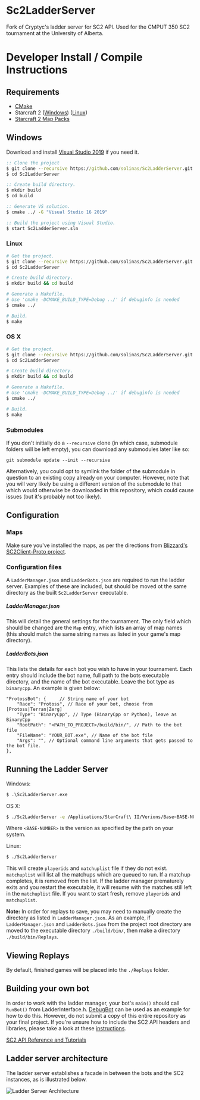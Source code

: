 # Sc2LadderServer
Fork of Cryptyc's ladder server for SC2 API. Used for the CMPUT 350 SC2 tournament at the University of Alberta.


# Developer Install / Compile Instructions
## Requirements
* [CMake](https://cmake.org/download/)
* Starcraft 2 ([Windows](https://starcraft2.com/en-us/)) ([Linux](https://github.com/Blizzard/s2client-proto#linux-packages)) 
* [Starcraft 2 Map Packs](https://github.com/Blizzard/s2client-proto#map-packs) 

## Windows

Download and install [Visual Studio 2019](https://www.visualstudio.com/downloads/) if you need it.

```bat
:: Clone the project
$ git clone --recursive https://github.com/solinas/Sc2LadderServer.git
$ cd Sc2LadderServer

:: Create build directory.
$ mkdir build
$ cd build

:: Generate VS solution.
$ cmake ../ -G "Visual Studio 16 2019"

:: Build the project using Visual Studio.
$ start Sc2LadderServer.sln
```

### Linux
```bash
# Get the project.
$ git clone --recursive https://github.com/solinas/Sc2LadderServer.git
$ cd Sc2LadderServer

# Create build directory.
$ mkdir build && cd build

# Generate a Makefile.
# Use 'cmake -DCMAKE_BUILD_TYPE=Debug ../' if debuginfo is needed
$ cmake ../

# Build.
$ make
```

### OS X
```bash
# Get the project.
$ git clone --recursive https://github.com/solinas/Sc2LadderServer.git
$ cd Sc2LadderServer

# Create build directory.
$ mkdir build && cd build

# Generate a Makefile.
# Use 'cmake -DCMAKE_BUILD_TYPE=Debug ../' if debuginfo is needed
$ cmake ../

# Build.
$ make
```

### Submodules
If you don't initially do a `--recursive` clone (in which case, submodule folders will be left empty), you can download any submodules later like so:
```
git submodule update --init --recursive
```
Alternatively, you could opt to symlink the folder of the submodule in question to an existing copy already on your computer. However, note that you will very likely be using a different version of the submodule to that which would otherwise be downloaded in this repository, which could cause issues (but it's probably not too likely). 
 
## Configuration

### Maps
Make sure you've installed the maps, as per the directions from [Blizzard's SC2Client-Proto project](https://github.com/Blizzard/s2client-proto#map-packs).
   
### Configuration files
A `LadderManager.json` and `LadderBots.json` are required to run the ladder server. 
Examples of these are included, but should be moved ot the same directory as the built `Sc2LadderServer` executable.

##### LadderManager.json
This will detail the general settings for the tournament. 
The only field which should be changed are the `Map` entry, which lists an array of map names (this should match the same string names as listed in your game's map directory).

##### LadderBots.json
This lists the details for each bot you wish to have in your tournament. 
Each entry should include the bot name, full path to the bots executable directory, and the name of the bot executable. 
Leave the bot type as `binarycpp`. 
An example is given below:
```
"ProtossBot": {		// String name of your bot
    "Race": "Protoss", // Race of your bot, choose from [Protoss|Terran|Zerg]
    "Type": "BinaryCpp", // Type (BinaryCpp or Python), leave as BinaryCpp
    "RootPath": "<PATH_TO_PROJECT>/build/bin/", // Path to the bot file
    "FileName": "YOUR_BOT.exe", // Name of the bot file
    "Args": "", // Optional command line arguments that gets passed to the bot file.
},
```

## Running the Ladder Server
Windows:
```bat
$ .\Sc2LadderServer.exe
```

OS X:
```bash
$ ./Sc2LadderServer -e /Applications/StarCraft\ II/Verions/Base<BASE-NUMBER>/SC2.app/Contents/MacOS/SC2
```
Where `<BASE-NUMBER>` is the version as specified by the path on your system.

Linux:
```bash
$ ./Sc2LadderServer
```

This will create `playerids` and `matchuplist` file if they do not exist. 
`matchuplist` will list all the matchups which are queued to run. 
If a matchup completes, it is removed from the list. 
If the ladder manager prematurely exits and you restart the executable, it will resume with the matches still left in the `matchuplist` file.
If you want to start fresh, remove `playerids` and `matchuplist`.

**Note:** In order for replays to save, you may need to manually create the directory as listed in `LadderManager.json`.
As an example, if `LadderManager.json` and `LadderBots.json` from the project root directory are moved to the executable directory `./build/bin/`, 
then make a directory `./build/bin/Replays`.

## Viewing Replays
By default, finished games will be placed into the `./Replays` folder.

## Building your own bot
In order to work with the ladder manager, your bot's `main()` should call `RunBot()` from LadderInterface.h. [DebugBot](https://github.com/solinas/Sc2LadderServer/tree/master/tests/debugbot) can be used as an example for how to do this. However, do not submit a copy of this entire repository as your final project. If you're unsure how to include the SC2 API headers and libraries, please take a look at these [instructions](https://github.com/davechurchill/commandcenter#developer-install--compile-instructions-windows).

[SC2 API Reference and Tutorials](https://blizzard.github.io/s2client-api/)

## Ladder server architecture
The ladder server establishes a facade in between the bots and the SC2 instances, as is illustrated below.

![Ladder Server Architecture](docs/LadderServerArchitecture.png)
